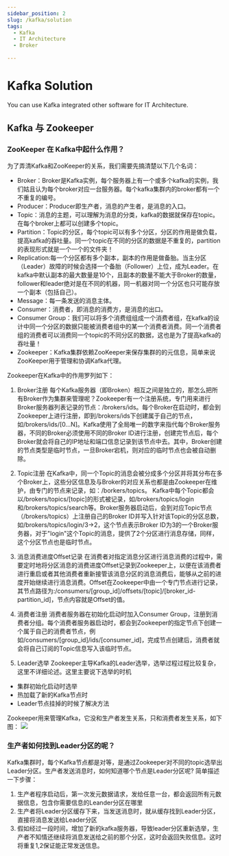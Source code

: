 ```yaml
---
sidebar_position: 2
slug: /kafka/solution
tags:
  - Kafka
  - IT Architecture
  - Broker
  
---
```


# Kafka Solution
  
You can use Kafka integrated other software for IT Architecture.


## Kafka 与 Zookeeper

### ZooKeeper 在 Kafka中起什么作用？

为了弄清Kafka和ZooKeeper的关系，我们需要先搞清楚以下几个名词：
 - Broker：Broker是Kafka实例，每个服务器上有一个或多个kafka的实例，我们姑且认为每个broker对应一台服务器。每个kafka集群内的broker都有一个不重复的编号。
 - Producer：Producer即生产者，消息的产生者，是消息的入口。
 - Topic：消息的主题，可以理解为消息的分类，kafka的数据就保存在topic。在每个broker上都可以创建多个topic。
 - Partition：Topic的分区，每个topic可以有多个分区，分区的作用是做负载，提高kafka的吞吐量。同一个topic在不同的分区的数据是不重复的，partition的表现形式就是一个一个的文件夹！
 - Replication:每一个分区都有多个副本，副本的作用是做备胎。当主分区（Leader）故障的时候会选择一个备胎（Follower）上位，成为Leader。在kafka中默认副本的最大数量是10个，且副本的数量不能大于Broker的数量，follower和leader绝对是在不同的机器，同一机器对同一个分区也只可能存放一个副本（包括自己）。
 - Message：每一条发送的消息主体。
 - Consumer：消费者，即消息的消费方，是消息的出口。
 - Consumer Group：我们可以将多个消费组组成一个消费者组，在kafka的设计中同一个分区的数据只能被消费者组中的某一个消费者消费。同一个消费者组的消费者可以消费同一个topic的不同分区的数据，这也是为了提高kafka的吞吐量！
 - Zookeeper：Kafka集群依赖ZooKeeper来保存集群的的元信息，简单来说ZooKeeper用于管理和协调Kafka代理。

Zookeeper在Kafka中的作用罗列如下：

1. Broker注册
每个Kafka服务器（即Broken）相互之间是独立的，那怎么把所有Broker作为集群来管理呢？Zookeeper有一个注册系统，专门用来进行Broker服务器列表记录的节点：/brokers/ids。每个Broker在启动时，都会到Zookeeper上进行注册，即到/brokers/ids下创建属于自己的节点，如/brokers/ids/[0...N]。Kafka使用了全局唯一的数字来指代每个Broker服务器，不同的Broker必须使用不同的Broker ID进行注册，创建完节点后，每个Broker就会将自己的IP地址和端口信息记录到该节点中去。其中，Broker创建的节点类型是临时节点，一旦Broker宕机，则对应的临时节点也会被自动删除。

2. Topic注册
在Kafka中，同一个Topic的消息会被分成多个分区并将其分布在多个Broker上，这些分区信息及与Broker的对应关系也都是由Zookeeper在维护，由专门的节点来记录，如：/borkers/topics。
Kafka中每个Topic都会以/brokers/topics/[topic]的形式被记录，如/brokers/topics/login和/brokers/topics/search等。Broker服务器启动后，会到对应Topic节点（/brokers/topics）上注册自己的Broker ID并写入针对该Topic的分区总数，如/brokers/topics/login/3->2，这个节点表示Broker ID为3的一个Broker服务器，对于"login"这个Topic的消息，提供了2个分区进行消息存储，同样，这个分区节点也是临时节点。

3. 消息消费进度Offset记录
在消费者对指定消息分区进行消息消费的过程中，需要定时地将分区消息的消费进度Offset记录到Zookeeper上，以便在该消费者进行重启或者其他消费者重新接管该消息分区的消息消费后，能够从之前的进度开始继续进行消息消费。Offset在Zookeeper中由一个专门节点进行记录，其节点路径为:/consumers/[group_id]/offsets/[topic]/[broker_id-partition_id]，节点内容就是Offset的值。

4. 消费者注册
消费者服务器在初始化启动时加入Consumer Group，注册到消费者分组。每个消费者服务器启动时，都会到Zookeeper的指定节点下创建一个属于自己的消费者节点，例如/consumers/[group_id]/ids/[consumer_id]，完成节点创建后，消费者就会将自己订阅的Topic信息写入该临时节点。

5. Leader选举
Zookeeper主导Kafka的Leader选举，选举过程过程比较复杂，这里不详细论述。这里主要说下选举的时机
 - 集群初始化启动时选举
 - 热加载了新的Kafka节点时
 - Leader节点挂掉的时候了解决方法

Zookeeper用来管理Kafka，它没和生产者发生关系，只和消费者发生关系，如下图：
 ![](https://libs.websoft9.com/Websoft9/DocsPicture/zh/kafka/kafka-relation-websoft9.png)

### 生产者如何找到Leader分区的呢？

Kafka集群时，每个Kafka节点都是对等，是通过Zookeeper对不同的topic选举出Leader分区。生产者发送消息时，如何知道哪个节点是Leader分区呢? 简单描述一下步骤：
1. 生产者程序启动后，第一次发元数据请求，发给任意一台，都会返回所有元数据信息，包含你需要信息的Leander分区在哪里
2. 生产者将Leader分区缓存下来，当发送消息时，就从缓存找到Leader分区，直接将消息发送给Leader分区
3. 假如经过一段时间，增加了新的kafka服务器，导致leader分区重新选举，生产者不知情还继续将消息发送给之前的那个分区，这时会返回失败信息。这时将重复1,2保证能正常发送信息。




